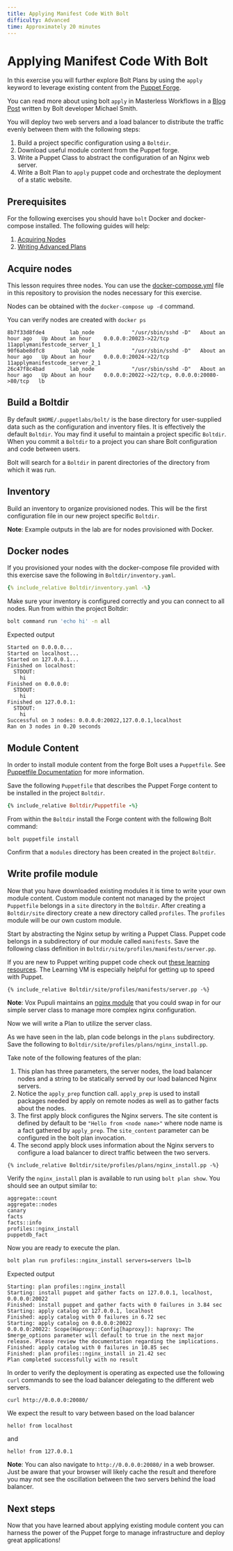 ```yaml
---
title: Applying Manifest Code With Bolt
difficulty: Advanced
time: Approximately 20 minutes
---
```


# Applying Manifest Code With Bolt

In this exercise you will further explore Bolt Plans by using the `apply` keyword to leverage existing content from the [Puppet Forge](https://forge.puppet.com/).

You can read more about using bolt `apply` in Masterless Workflows in a [Blog Post](https://puppet.com/blog/introducing-masterless-puppet-bolt) written by Bolt developer Michael Smith. 

You will deploy two web servers and a load balancer to distribute the traffic evenly between them with the following steps:
1. Build a project specific configuration using a `Boltdir`.
1. Download useful module content from the Puppet forge. 
1. Write a Puppet Class to abstract the configuration of an Nginx web server. 
1. Write a Bolt Plan to `apply` puppet code and orchestrate the deployment of a static website. 

## Prerequisites

For the following exercises you should have `bolt` Docker and docker-compose installed. The following guides will help:

1. [Acquiring Nodes](./acquiring_nodes.md)
2. [Writing Advanced Plans](./advances_plans.md)

## Acquire nodes

This lesson requires three nodes. You can use the [docker-compose.yml](docker-compose.yml) file in this repository to provision the nodes necessary for this exercise. 

Nodes can be obtained with the `docker-compose up -d` command.

You can verify nodes are created with `docker ps`
```
8b7f33d8fde4        lab_node            "/usr/sbin/sshd -D"   About an hour ago   Up About an hour    0.0.0.0:20023->22/tcp                          11applymanifestcode_server_1_1
90f6abe8dfc8        lab_node            "/usr/sbin/sshd -D"   About an hour ago   Up About an hour    0.0.0.0:20024->22/tcp                          11applymanifestcode_server_2_1
26c47f8c4bad        lab_node            "/usr/sbin/sshd -D"   About an hour ago   Up About an hour    0.0.0.0:20022->22/tcp, 0.0.0.0:20080->80/tcp   lb
```

## Build a Boltdir

By default `$HOME/.puppetlabs/bolt/` is the base directory for user-supplied data such as the configuration and inventory files. It is effectively the default `Boltdir`. 
You may find it useful to maintain a project specific `Boltdir`. When you commit a `Boltdir` to a project you can share Bolt configuration and code between users.

Bolt will search for a `Boltdir` in parent directories of the directory from which it was run.

## Inventory

Build an inventory to organize provisioned nodes. This will be the first configuration file in our new project specific `Boltdir`. 

**Note**: Example outputs in the lab are for nodes provisioned with Docker. 

## Docker nodes
If you provisioned your nodes with the docker-compose file provided with this exercise save the following in `Boltdir/inventory.yaml`.

```yaml
{% include_relative Boltdir/inventory.yaml -%}
```

Make sure your inventory is configured correctly and you can connect to all nodes. Run from within the project Boltdir:

```bash
bolt command run 'echo hi' -n all
```

Expected output

```plain
Started on 0.0.0.0...
Started on localhost...
Started on 127.0.0.1...
Finished on localhost:
  STDOUT:
    hi
Finished on 0.0.0.0:
  STDOUT:
    hi
Finished on 127.0.0.1:
  STDOUT:
    hi
Successful on 3 nodes: 0.0.0.0:20022,127.0.0.1,localhost
Ran on 3 nodes in 0.20 seconds
```

## Module Content

In order to install module content from the forge Bolt uses a `Puppetfile`. See [Puppetfile Documentation](https://puppet.com/docs/pe/latest/puppetfile.html) for more information. 

Save the following `Puppetfile` that describes the Puppet Forge content to be installed in the project `Boltdir`. 

```ruby
{% include_relative Boltdir/Puppetfile -%}
```

From within the `Boltdir` install the Forge content with the following Bolt command:

```shell
bolt puppetfile install
```

Confirm that a `modules` directory has been created in the project `Boltdir`. 

## Write profile module

Now that you have downloaded existing modules it is time to write your own module content. Custom module content not managed by the project `Puppetfile` belongs in a `site` directory in the `Boltdir`. After creating a `Boltdir/site` directory create a new directory called `profiles`. The `profiles` module will be our own custom module. 

Start by abstracting the Nginx setup by writing a Puppet Class. Puppet code belongs in a subdirectory of our module called `manifests`. Save the following class definition in `Boltdir/site/profiles/manifests/server.pp`. 

If you are new to Puppet writing puppet code check out [these learning resources](https://learn.puppet.com/). The Learning VM is especially helpful for getting up to speed with Puppet.

```puppet
{% include_relative Boltdir/site/profiles/manifests/server.pp -%}
```

**Note**: Vox Pupuli maintains an [nginx module](https://forge.puppet.com/puppet/nginx/readme) that you could swap in for our simple server class to manage more complex nginx configuration.

Now we will write a Plan to utilize the server class. 

As we have seen in the lab, plan code belongs in the `plans` subdirectory. Save the following to `Boltdir/site/profiles/plans/nginx_install.pp`.

Take note of the following features of the plan:

1. This plan has three parameters, the server nodes, the load balancer nodes and a string to be statically served by our load balanced Nginx servers. 
1. Notice the `apply_prep` function call. `apply_prep` is used to install packages needed by apply on remote nodes as well as to gather facts about the nodes.
1. The first apply block configures the Nginx servers. The site content is defined by default to be `"Hello from <node name>"` where node name is a fact gathered by `apply_prep`. The `site_content` parameter can be configured in the bolt plan invocation. 
1. The second apply block uses information about the Nginx servers to configure a load balancer to direct traffic between the two servers. 

```puppet
{% include_relative Boltdir/site/profiles/plans/nginx_install.pp -%}
```

Verify the `nginx_install` plan is available to run using `bolt plan show`. You should see an output similar to: 

```
aggregate::count
aggregate::nodes
canary
facts
facts::info
profiles::nginx_install
puppetdb_fact
```

Now you are ready to execute the plan. 

```bash
bolt plan run profiles::nginx_install servers=servers lb=lb
```

Expected output

```
Starting: plan profiles::nginx_install
Starting: install puppet and gather facts on 127.0.0.1, localhost, 0.0.0.0:20022
Finished: install puppet and gather facts with 0 failures in 3.84 sec
Starting: apply catalog on 127.0.0.1, localhost
Finished: apply catalog with 0 failures in 6.72 sec
Starting: apply catalog on 0.0.0.0:20022
0.0.0.0:20022: Scope(Haproxy::Config[haproxy]): haproxy: The $merge_options parameter will default to true in the next major release. Please review the documentation regarding the implications.
Finished: apply catalog with 0 failures in 10.85 sec
Finished: plan profiles::nginx_install in 21.42 sec
Plan completed successfully with no result
```

In order to verify the deployment is operating as expected use the following `curl` commands to see the load balancer delegating to the different web servers.

```bash
curl http://0.0.0.0:20080/
```

We expect the result to vary between based on the load balancer
```
hello! from localhost
```
and 
```
hello! from 127.0.0.1
```
**Note**: You can also navigate to `http://0.0.0.0:20080/` in a web browser. Just be aware that your browser will likely cache the result and therefore you may not see the oscillation between the two servers behind the load balancer. 

## Next steps

Now that you have learned about applying existing module content you can harness the power of the Puppet forge to manage infrastructure and deploy great applications!
